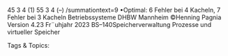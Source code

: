 45 3 4 (1)
55 3 4 (–)
/summationtext=9
•Optimal: 6 Fehler bei 4 Kacheln, 7 Fehler bei 3 Kacheln
Betriebssysteme DHBW Mannheim ©Henning Pagnia Version 4.23 Fr¨uhjahr 2023 BS–140Speicherverwaltung Prozesse und virtueller Speicher

   Tags & Topics:
   